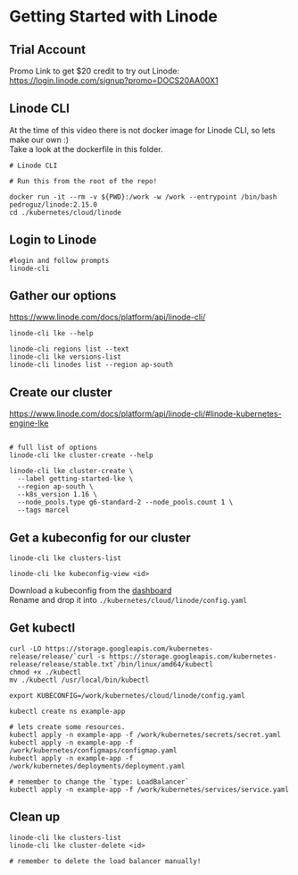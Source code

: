 # Getting Started with Linode

## Trial Account

Promo Link to get $20 credit to try out Linode: <br/>
https://login.linode.com/signup?promo=DOCS20AA00X1

## Linode CLI

At the time of this video there is not docker image for Linode CLI, so lets make our own :) <br/>
Take a look at the dockerfile in this folder.

```
# Linode CLI

# Run this from the root of the repo!

docker run -it --rm -v ${PWD}:/work -w /work --entrypoint /bin/bash pedroguz/linode:2.15.0
cd ./kubernetes/cloud/linode

```

## Login to Linode

```
#login and follow prompts
linode-cli

```

## Gather our options

https://www.linode.com/docs/platform/api/linode-cli/

```
linode-cli lke --help

linode-cli regions list --text
linode-cli lke versions-list 
linode-cli linodes list --region ap-south

```

## Create our cluster

https://www.linode.com/docs/platform/api/linode-cli/#linode-kubernetes-engine-lke

```

# full list of options
linode-cli lke cluster-create --help

linode-cli lke cluster-create \
  --label getting-started-lke \
  --region ap-south \
  --k8s_version 1.16 \
  --node_pools.type g6-standard-2 --node_pools.count 1 \
  --tags marcel

```

## Get a kubeconfig for our cluster

```
linode-cli lke clusters-list

linode-cli lke kubeconfig-view <id>
```

Download a kubeconfig from the [dashboard](https://cloud.linode.com/kubernetes/clusters) <br/>
Rename and drop it into `./kubernetes/cloud/linode/config.yaml`

## Get kubectl

```
curl -LO https://storage.googleapis.com/kubernetes-release/release/`curl -s https://storage.googleapis.com/kubernetes-release/release/stable.txt`/bin/linux/amd64/kubectl
chmod +x ./kubectl
mv ./kubectl /usr/local/bin/kubectl

export KUBECONFIG=/work/kubernetes/cloud/linode/config.yaml

kubectl create ns example-app

# lets create some resources.
kubectl apply -n example-app -f /work/kubernetes/secrets/secret.yaml
kubectl apply -n example-app -f /work/kubernetes/configmaps/configmap.yaml
kubectl apply -n example-app -f /work/kubernetes/deployments/deployment.yaml

# remember to change the `type: LoadBalancer`
kubectl apply -n example-app -f /work/kubernetes/services/service.yaml

```

## Clean up 

```
linode-cli lke clusters-list
linode-cli lke cluster-delete <id>

# remember to delete the load balancer manually!
```